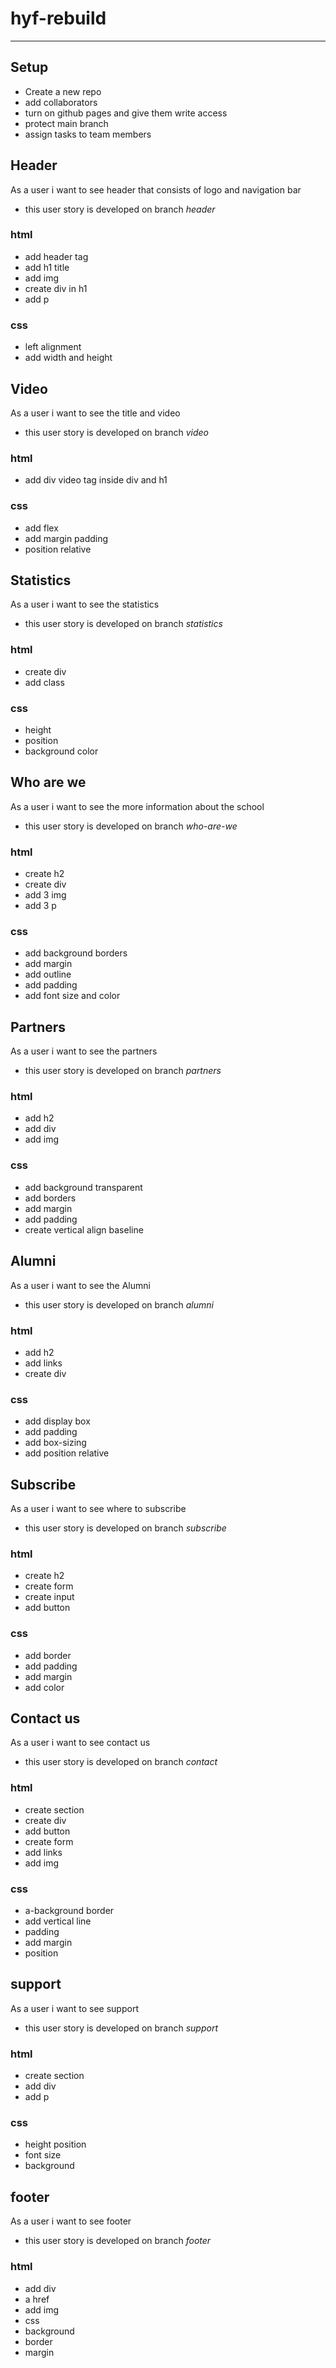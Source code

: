 # hyf-rebuild

<!-- describe your project -->

---

## Setup

- Create a new repo
- add collaborators
- turn on github pages and give them write access
- protect main branch
- assign tasks to team members

## Header

As a user i want to see header that consists of logo and navigation bar

- this user story is developed on branch _header_

### html

- add header tag
- add h1 title
- add img
- create div in h1
- add p

### css

- left alignment
- add width and height

## Video

As a user i want to see the title and video

- this user story is developed on branch _video_

### html

- add div video tag inside div and h1

### css

- add flex
- add margin padding
- position relative

## Statistics

As a user i want to see the statistics

- this user story is developed on branch _statistics_

### html

- create div
- add class

### css

- height
- position
- background color

## Who are we

As a user i want to see the more information about the school

- this user story is developed on branch _who-are-we_

### html

- create h2
- create div
- add 3 img
- add 3 p

### css

- add background borders
- add margin
- add outline
- add padding
- add font size and color

## Partners

As a user i want to see the partners

- this user story is developed on branch _partners_

### html

- add h2
- add div
- add img

### css

- add background transparent
- add borders
- add margin
- add padding
- create vertical align baseline

## Alumni

As a user i want to see the Alumni

- this user story is developed on branch _alumni_

### html

- add h2
- add links
- create div

### css

- add display box
- add padding
- add box-sizing
- add position relative

## Subscribe

As a user i want to see where to subscribe

- this user story is developed on branch _subscribe_

### html

- create h2
- create form
- create input
- add button

### css

- add border
- add padding
- add margin
- add color

## Contact us

As a user i want to see contact us

- this user story is developed on branch _contact_

### html

- create section
- create div
- add button
- create form
- add links
- add img

### css

- a-background border
- add vertical line
- padding
- add margin
- position

## support

As a user i want to see support

- this user story is developed on branch _support_

### html

- create section
- add div
- add p

### css

- height position
- font size
- background

## footer

As a user i want to see footer

- this user story is developed on branch _footer_

### html

- add div
- a href
- add img
- css
- background
- border
- margin
